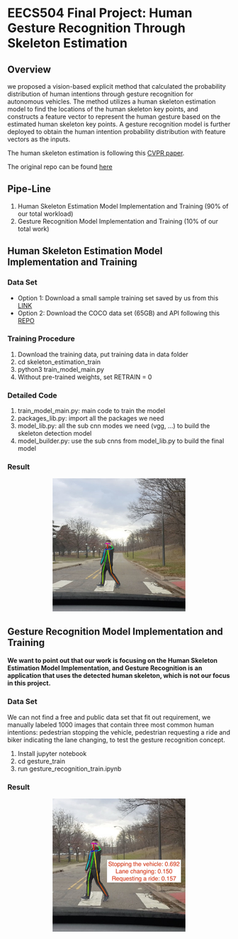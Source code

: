 # EECS504 Final Project: Human Gesture Recognition Through Skeleton Estimation
## Overview
we proposed a vision-based explicit method that calculated the probability distribution of human intentions through gesture recognition for autonomous vehicles. The method utilizes a human skeleton estimation model to find the locations of the human skeleton key points, and constructs a feature vector to represent the human gesture based on the estimated human skeleton key points. A gesture recognition model is further deployed to obtain the human intention probability distribution with feature vectors as the inputs.

The human skeleton estimation is following this [CVPR paper](https://arxiv.org/abs/1611.08050).

The original repo can be found [here](https://github.com/ZheC/Realtime_Multi-Person_Pose_Estimation)

## Pipe-Line
1. Human Skeleton Estimation Model Implementation and Training (90% of our total workload)
2. Gesture Recognition Model Implementation and Training (10% of our total work)


## Human Skeleton Estimation Model Implementation and Training
### Data Set

* Option 1: Download a small sample training set saved by us from this [LINK](https://github.com/cocodataset/cocoapi)
* Option 2: Download the COCO data set (65GB) and API following this [REPO](https://github.com/cocodataset/cocoapi)

### Training Procedure
1. Download the training data, put training data in data folder
2. cd skeleton_estimation_train
3. python3 train_model_main.py
4. Without pre-trained weights, set RETRAIN = 0

###  Detailed Code
1. train_model_main.py: main code to train the model
2. packages_lib.py: import all the packages we need
3. model_lib.py: all the sub cnn modes we need (vgg, ...) to build the skeleton detection model
4. model_builder.py: use the sub cnns from model_lib.py to build the final model 

### Result
<div align="center">
<img src="sample_test/TestResult/test1_modified.jpg", width="300", height="300">
</div>

##  Gesture Recognition Model Implementation and Training

#### We want to point out that our work is focusing on the Human Skeleton Estimation Model Implementation, and Gesture Recognition is an application that uses the detected human skeleton, which is not our focus in this project.

### Data Set
We can not find a free and public data set that fit out requirement, we manually labeled 1000 images that contain three most common human intentions: pedestrian stopping the vehicle, pedestrian requesting a ride and biker indicating the lane changing, to test the gesture recognition concept. 
1. Install jupyter notebook
2. cd gesture_train
3. run gesture_recognition_train.ipynb

### Result
<div align="center">
<img src="test1_modified_re.jpg", width="300", height="300">
</div>


